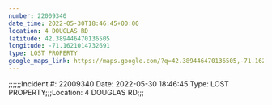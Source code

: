 ```yaml
---
number: 22009340
date_time: 2022-05-30T18:46:45+00:00
location: 4 DOUGLAS RD
latitude: 42.389446470136505
longitude: -71.1621014732691
type: LOST PROPERTY
google_maps_link: https://maps.google.com/?q=42.389446470136505,-71.1621014732691
---
```


;;;;;;Incident #: 22009340   Date: 2022-05-30 18:46:45   Type: LOST PROPERTY;;;Location: 4 DOUGLAS RD;;;
